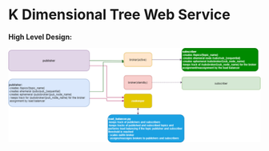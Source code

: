 # K Dimensional Tree Web Service

**High Level Design:**

![alternativetext](/assignment3-hight-level-design.png)
